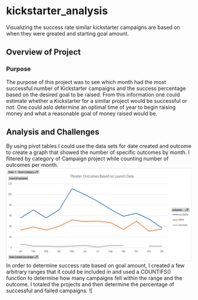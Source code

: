 # kickstarter_analysis
Visualizing the success rate similar kickstarter campaigns are based on when they were greated and starting goal amount.

## Overview of Project

### Purpose
  The purpose of this project was to see which month had the most successful number of Kickstarter campaigns and the success percentage based on the desired goal to be raised. From this information one could estimate whether a Kickstarter for a similar project would be successful or not. One could aslo determine an optimal time of year to begin raising money and what a reasonable goal of money raised would be.
  
## Analysis and Challenges

  By using pivot tables I could use the data sets for date created and outcome to create a graph that showed the number of specific outcomes by month. I filtered by category of Campaign project while counting number of outcomes per month.
  ![Theater_Outcomes_vs_Launch](https://github.com/Nifmoo/kickstarter_analysis/blob/main/Theater_Outcomes_VS_Launch.png)
  In order to determine success rate based on goal amount, I created a few arbitrary ranges that it could be included in and used a COUNTIFS() function to determine how many campaigns fell within the range and the outcome. I totaled the projects and then determine the percentage of successful and failed campaigns.
  ![
